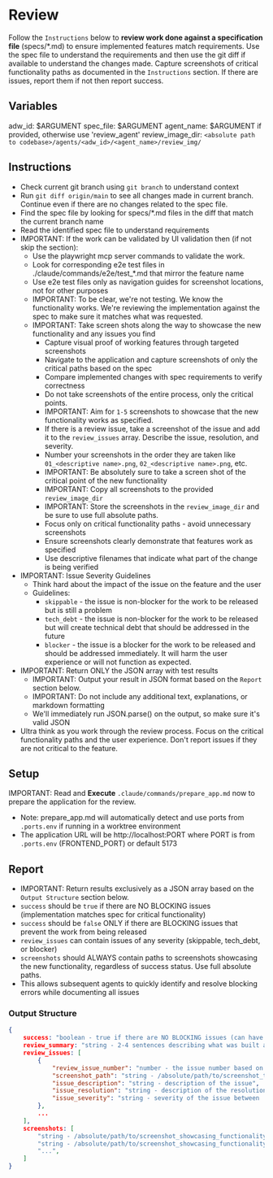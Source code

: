 # Review

Follow the `Instructions` below to **review work done against a specification file** (specs/\*.md) to ensure implemented features match requirements. Use the spec file to understand the requirements and then use the git diff if available to understand the changes made. Capture screenshots of critical functionality paths as documented in the `Instructions` section. If there are issues, report them if not then report success.

## Variables

adw_id: $ARGUMENT
spec_file: $ARGUMENT
agent_name: $ARGUMENT if provided, otherwise use 'review_agent'
review_image_dir: `<absolute path to codebase>/agents/<adw_id>/<agent_name>/review_img/`

## Instructions

- Check current git branch using `git branch` to understand context
- Run `git diff origin/main` to see all changes made in current branch. Continue even if there are no changes related to the spec file.
- Find the spec file by looking for specs/\*.md files in the diff that match the current branch name
- Read the identified spec file to understand requirements
- IMPORTANT: If the work can be validated by UI validation then (if not skip the section):
  - Use the playwright mcp server commands to validate the work.
  - Look for corresponding e2e test files in ./claude/commands/e2e/test\_\*.md that mirror the feature name
  - Use e2e test files only as navigation guides for screenshot locations, not for other purposes
  - IMPORTANT: To be clear, we're not testing. We know the functionality works. We're reviewing the implementation against the spec to make sure it matches what was requested.
  - IMPORTANT: Take screen shots along the way to showcase the new functionality and any issues you find
    - Capture visual proof of working features through targeted screenshots
    - Navigate to the application and capture screenshots of only the critical paths based on the spec
    - Compare implemented changes with spec requirements to verify correctness
    - Do not take screenshots of the entire process, only the critical points.
    - IMPORTANT: Aim for `1-5` screenshots to showcase that the new functionality works as specified.
    - If there is a review issue, take a screenshot of the issue and add it to the `review_issues` array. Describe the issue, resolution, and severity.
    - Number your screenshots in the order they are taken like `01_<descriptive name>.png`, `02_<descriptive name>.png`, etc.
    - IMPORTANT: Be absolutely sure to take a screen shot of the critical point of the new functionality
    - IMPORTANT: Copy all screenshots to the provided `review_image_dir`
    - IMPORTANT: Store the screenshots in the `review_image_dir` and be sure to use full absolute paths.
    - Focus only on critical functionality paths - avoid unnecessary screenshots
    - Ensure screenshots clearly demonstrate that features work as specified
    - Use descriptive filenames that indicate what part of the change is being verified
- IMPORTANT: Issue Severity Guidelines
  - Think hard about the impact of the issue on the feature and the user
  - Guidelines:
    - `skippable` - the issue is non-blocker for the work to be released but is still a problem
    - `tech_debt` - the issue is non-blocker for the work to be released but will create technical debt that should be addressed in the future
    - `blocker` - the issue is a blocker for the work to be released and should be addressed immediately. It will harm the user experience or will not function as expected.
- IMPORTANT: Return ONLY the JSON array with test results
  - IMPORTANT: Output your result in JSON format based on the `Report` section below.
  - IMPORTANT: Do not include any additional text, explanations, or markdown formatting
  - We'll immediately run JSON.parse() on the output, so make sure it's valid JSON
- Ultra think as you work through the review process. Focus on the critical functionality paths and the user experience. Don't report issues if they are not critical to the feature.

## Setup

IMPORTANT: Read and **Execute** `.claude/commands/prepare_app.md` now to prepare the application for the review.

- Note: prepare_app.md will automatically detect and use ports from `.ports.env` if running in a worktree environment
- The application URL will be http://localhost:PORT where PORT is from `.ports.env` (FRONTEND_PORT) or default 5173

## Report

- IMPORTANT: Return results exclusively as a JSON array based on the `Output Structure` section below.
- `success` should be `true` if there are NO BLOCKING issues (implementation matches spec for critical functionality)
- `success` should be `false` ONLY if there are BLOCKING issues that prevent the work from being released
- `review_issues` can contain issues of any severity (skippable, tech_debt, or blocker)
- `screenshots` should ALWAYS contain paths to screenshots showcasing the new functionality, regardless of success status. Use full absolute paths.
- This allows subsequent agents to quickly identify and resolve blocking errors while documenting all issues

### Output Structure

```json
{
    success: "boolean - true if there are NO BLOCKING issues (can have skippable/tech_debt issues), false if there are BLOCKING issues",
    review_summary: "string - 2-4 sentences describing what was built and whether it matches the spec. Written as if reporting during a standup meeting. Example: 'The natural language query feature has been implemented with drag-and-drop file upload and interactive table display. The implementation matches the spec requirements for SQL injection protection and supports both CSV and JSON formats. Minor UI improvements could be made but all core functionality is working as specified.'",
    review_issues: [
        {
            "review_issue_number": "number - the issue number based on the index of this issue",
            "screenshot_path": "string - /absolute/path/to/screenshot_that_shows_review_issue.png",
            "issue_description": "string - description of the issue",
            "issue_resolution": "string - description of the resolution",
            "issue_severity": "string - severity of the issue between 'skippable', 'tech_debt', 'blocker'"
        },
        ...
    ],
    screenshots: [
        "string - /absolute/path/to/screenshot_showcasing_functionality.png",
        "string - /absolute/path/to/screenshot_showcasing_functionality.png",
        "...",
    ]
}
```

